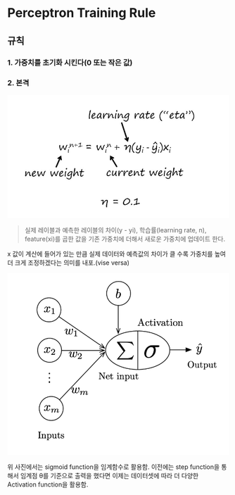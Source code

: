 # Perceptron Training Rule
## 규칙
### 1. 가중치를 초기화 시킨다(0 또는 작은 값)
### 2. 본격
![perceptron_weightupdate](https://github.com/sj123r/Assets/blob/main/Perceptron_weight.jpeg)
>실제 레이블과 예측한 레이블의 차이(y - yi), 학습률(learning rate, n), feature(xi)를 곱한 값을 기존 가중치에 더해서 새로운 가중치에 업데이트 한다.

x 값이 계산에 들어가 있는 만큼 실제 데이터와 예측값의 차이가 클 수록 가중치를 높여 더 크게 조정하겠다는 의미를 내포.(vise versa)

![Activationfunction](https://github.com/sj123r/Assets/blob/main/Activation_function.png)

위 사진에서는 sigmoid function을 임계함수로 활용함. 이전에는 step function을 통해서 임계점 θ를 기준으로 출력을 했다면 이제는 데이터셋에 따라 더 다양한 Activation function을 활용함.